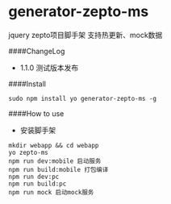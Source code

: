 # generator-zepto-ms
jquery zepto项目脚手架 支持热更新、mock数据

####ChangeLog
* 1.1.0 测试版本发布

####Install
```
sudo npm install yo generator-zepto-ms -g
```
####How to use
* 安装脚手架
```
mkdir webapp && cd webapp
yo zepto-ms
npm run dev:mobile 启动服务
npm run build:mobile 打包编译
npm run dev:pc
npm run build:pc
npm run mock 启动mock服务
```